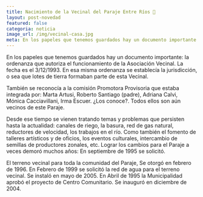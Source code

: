 ```yaml
---
title: Nacimiento de la Vecinal del Paraje Entre Ríos 🌱
layout: post-novedad
featured: false
categoria: noticia
image_url: /img/vecinal-casa.jpg
meta: En los papeles que tenemos guardados hay un documento importante la ordenanza que autoriza el funcionamiento de la Asociación Vecinal
---
```


En los papeles que tenemos guardados hay un documento importante: la ordenanza que autoriza el funcionamiento de la Asociación Vecinal. La fecha es el 3/12/1993. En esa misma ordenanza se establecía la jurisdicción, o sea que lotes de tierra formaban parte de esta Vecinal.

También se reconocía a la comisión Promotora Provisoria que estaba integrada por: Marta Artusi, Roberto Santiago (padre), Adriana Calvi, Mónica Cacciavillani, Irma Escuer. ¿Los conoce?. Todos ellos son aún vecinos de este Paraje.

Desde ese tiempo se vienen tratando temas y problemas que persisten hasta la actualidad: canales de riego, la basura, red de gas natural, reductores de velocidad, los trabajos en el río. Como también el fomento de talleres artísticos y de oficios, los eventos culturales, intercambio de semillas de productores zonales, etc. Lograr los cambios para el Paraje a veces demoró muchos años: En septiembre de 1995 se solicitó.

El terreno vecinal para toda la comunidad del Paraje, Se otorgó en febrero de 1996. En Febrero de 1999 se solicitó la red de agua para el terreno vecinal. Se instaló en mayo de 2005. En Abril de 1995 la Municipalidad aprobó el proyecto de Centro Comunitario. Se inauguró en diciembre de 2004.